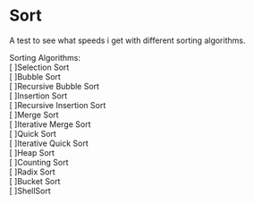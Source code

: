 # Sort
A test to see what speeds i get with different sorting algorithms.



Sorting Algorithms:  
    [ ]Selection Sort   
    [ ]Bubble Sort  
    [ ]Recursive Bubble Sort  
    [ ]Insertion Sort  
    [ ]Recursive Insertion Sort  
    [ ]Merge Sort  
    [ ]Iterative Merge Sort  
    [ ]Quick Sort  
    [ ]Iterative Quick Sort  
    [ ]Heap Sort  
    [ ]Counting Sort  
    [ ]Radix Sort  
    [ ]Bucket Sort  
    [ ]ShellSort

